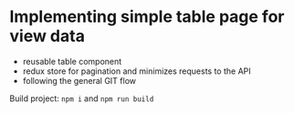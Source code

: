 # Implementing simple table page for view data

- reusable table component
- redux store for pagination and minimizes requests to the API
- following the general GIT flow

Build project: `npm i` and `npm run build`
